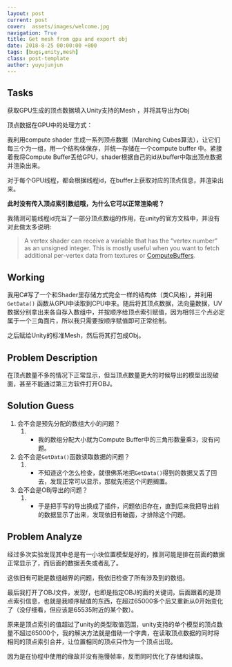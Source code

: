 ```yaml
---
layout: post
current: post
cover:  assets/images/welcome.jpg
navigation: True
title: Get mesh from gpu and export obj
date: 2018-8-25 00:00:00 +800
tags: [bugs,unity,mesh]
class: post-template
author: yuyujunjun
---
```


## Tasks

获取GPU生成的顶点数据填入Unity支持的Mesh ，并将其导出为Obj

顶点数据在GPU中的处理方式：

我利用compute shader 生成一系列顶点数据（Marching Cubes算法），让它们每三个为一组，用一个结构体保存，并统一存储在一个compute buffer 中。紧接着我将Compute Buffer丢给GPU，shader根据自己的id从buffer中取出顶点数据并渲染出来。

对于每个GPU线程，都会根据线程id，在buffer上获取对应的顶点信息，并渲染出来。

**此时没有传入顶点索引数组哦，为什么它可以正常渲染呢？**

我猜测可能线程id充当了一部分顶点数组的作用，在unity的官方文档中，并没有对此做太多说明: 

> A vertex shader can receive a variable that has the “vertex number” as an unsigned integer. This is mostly useful when you want to fetch additional per-vertex data from textures or [ComputeBuffers](https://docs.unity3d.com/Manual/ComputeShaders.html).



## Working

我用C#写了一个和Shader里存储方式完全一样的结构体（类C风格），并利用 ```GetData()```  函数从GPU中读取到CPU中来。随后将其顶点数据，法向量数据，UV数据分别拿出来各自存入数组中，并按顺序给顶点索引赋值，因为相邻三个点必定属于一个三角面片，所以我只需要按顺序赋值即可正常绘制。

之后赋给Unity的标准Mesh，然后将其打包成Obj。

## Problem Description

在顶点数量不多的情况下正常显示，但当顶点数量更大的时候导出的模型出现破面，甚至不能通过第三方软件打开OBJ。

## Solution Guess

1. 会不会是预先分配的数组大小的问题？
   1. + 我的数组分配大小就为Compute Buffer中的三角形数量乘3，没有问题。
2. 会不会是```GetData()```函数读取数据的问题？
   1. + 不知道这个怎么检查，就很佛系地把```GetData()```得到的数据又丢了回去，发现正常可以显示，那就先把这个问题搁置。
3. 会不会是OBj导出的问题？
   1. + 于是把手写的导出换成了插件，问题依旧存在，直到后来我把导出前的数据显示了出来，发现依旧有破面，才排除这个问题。

## Problem Analyze

经过多次实验发现其中总是有一小块位置模型是好的，推测可能是排在前面的数据正常显示了，而后面的数据丢失或者乱了。

这依旧有可能是数组越界的问题，我依旧检查了所有涉及到的数组。

最后我打开了OBJ文件，发现f，也即是指定OBJ的面的关键词，后面跟着的是顶点索引信息，也就是我顺序赋值的东西，在超过65000多个后又重新从0开始变化了（没仔细看，但应该是65535附近的某个数）。

原来是顶点索引的值超过了unity的类型取值范围，unity支持的单个模型的顶点数量不超过65000个，我的解决方法就是借助一个字典，在读取顶点数据的同时将相同的顶点索引合并，让位置相同的顶点只作为一个顶点出现。

因为是在协程中使用的缘故并没有拖慢帧率，反而同时优化了存储和读取。
